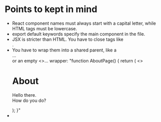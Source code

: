 <h1>Points to kept in mind</h1>
<ul>
<li>React component names must always start with a capital letter, while HTML tags must be lowercase.</li>
<li>export default keywords specify the main component in the file.</li>
<li>JSX is stricter than HTML. You have to close tags like <br />.</li>
<li>You have to wrap them into a shared parent, like a <div>...</div> or an empty <>...</> wrapper:
    "function AboutPage() {
    return (
        <>
        <h1>About</h1>
        <p>Hello there.<br />How do you do?</p>
        </>
    );
    }"
</li>
<li></li>
</ul>